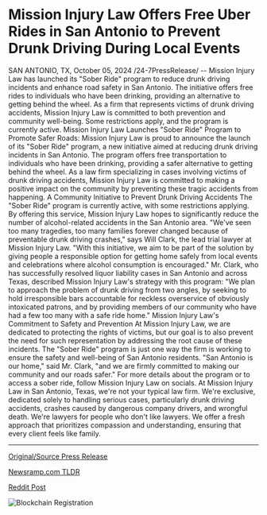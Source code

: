 # Mission Injury Law Offers Free Uber Rides in San Antonio to Prevent Drunk Driving During Local Events

SAN ANTONIO, TX, October 05, 2024 /24-7PressRelease/ -- Mission Injury Law has launched its "Sober Ride" program to reduce drunk driving incidents and enhance road safety in San Antonio. The initiative offers free rides to individuals who have been drinking, providing an alternative to getting behind the wheel. As a firm that represents victims of drunk driving accidents, Mission Injury Law is committed to both prevention and community well-being. Some restrictions apply, and the program is currently active.  Mission Injury Law Launches "Sober Ride" Program to Promote Safer Roads:  Mission Injury Law is proud to announce the launch of its "Sober Ride" program, a new initiative aimed at reducing drunk driving incidents in San Antonio. The program offers free transportation to individuals who have been drinking, providing a safer alternative to getting behind the wheel. As a law firm specializing in cases involving victims of drunk driving accidents, Mission Injury Law is committed to making a positive impact on the community by preventing these tragic accidents from happening.  A Community Initiative to Prevent Drunk Driving Accidents  The "Sober Ride" program is currently active, with some restrictions applying. By offering this service, Mission Injury Law hopes to significantly reduce the number of alcohol-related accidents in the San Antonio area. "We've seen too many tragedies, too many families forever changed because of preventable drunk driving crashes," says Will Clark, the lead trial lawyer at Mission Injury Law. "With this initiative, we aim to be part of the solution by giving people a responsible option for getting home safely from local events and celebrations where alcohol consumption is encouraged." Mr. Clark, who has successfully resolved liquor liability cases in San Antonio and across Texas, described Mission Injury Law's strategy with this program: "We plan to approach the problem of drunk driving from two angles, by seeking to hold irresponsible bars accountable for reckless overservice of obviously intoxicated patrons, and by providing members of our community who have had a few too many with a safe ride home."  Mission Injury Law's Commitment to Safety and Prevention  At Mission Injury Law, we are dedicated to protecting the rights of victims, but our goal is to also prevent the need for such representation by addressing the root cause of these incidents. The "Sober Ride" program is just one way the firm is working to ensure the safety and well-being of San Antonio residents. "San Antonio is our home," said Mr. Clark, "and we are firmly committed to making our community and our roads safer." For more details about the program or to access a sober ride, follow Mission Injury Law on socials.  At Mission Injury Law in San Antonio, Texas, we're not your typical law firm. We're exclusive, dedicated solely to handling serious cases, particularly drunk driving accidents, crashes caused by dangerous company drivers, and wrongful death. We're lawyers for people who don't like lawyers. We offer a fresh approach that prioritizes compassion and understanding, ensuring that every client feels like family. 

---

[Original/Source Press Release](https://www.24-7pressrelease.com/press-release/515000/mission-injury-law-offers-free-uber-rides-in-san-antonio-to-prevent-drunk-driving-during-local-events)
                    

[Newsramp.com TLDR](https://newsramp.com/curated-news/mission-injury-law-launches-sober-ride-program-to-promote-safer-roads/d0788effa6ffed833792a60586b505b4) 

 



[Reddit Post](https://www.reddit.com/r/newsramp/comments/1fwkuiw/mission_injury_law_launches_sober_ride_program_to/) 



![Blockchain Registration](https://cdn.newsramp.app/24-7PressRelease/qrcode/2410/5/odorcRwn.webp)